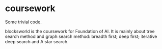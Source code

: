 # coursework
Some trivial code.

blocksworld is the coursework for Foundation of AI. It is mainly about tree search method and graph search method: breadth first; deep first; iterative deep search and A star search.
